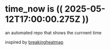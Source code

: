 # time_now is (( 2025-05-12T17:00:00.275Z ))

an automated repo that shows the currnent time

inspired by [breakingheatmap](https://github.com/breakingheatmap/breakingheatmap)